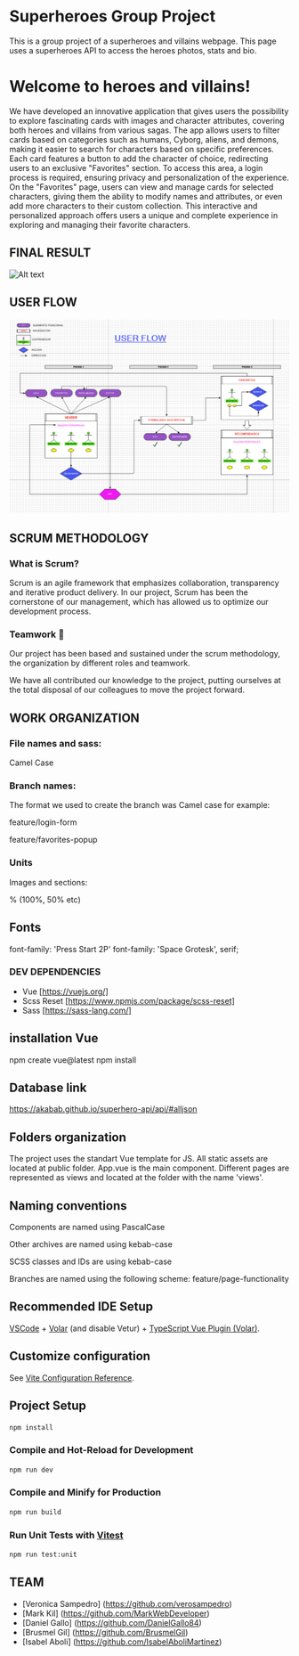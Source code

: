 # Superheroes Group Project

This is a group project of a superheroes and villains webpage. This page uses a superheroes API to access the heroes photos, stats and bio.

# Welcome to heroes and villains!

We have developed an innovative application that gives users the possibility to explore fascinating cards with images and character attributes, covering both heroes and villains from various sagas. The app allows users to filter cards based on categories such as humans, Cyborg, aliens, and demons, making it easier to search for characters based on specific preferences. Each card features a button to add the character of choice, redirecting users to an exclusive "Favorites" section. To access this area, a login process is required, ensuring privacy and personalization of the experience. On the "Favorites" page, users can view and manage cards for selected characters, giving them the ability to modify names and attributes, or even add more characters to their custom collection. This interactive and personalized approach offers users a unique and complete experience in exploring and managing their favorite characters.

## FINAL RESULT

![Alt text](Vite-App-Opera-2023-12-13-13-45-53.gif)


## USER FLOW

![Alt text](image.png)

## SCRUM METHODOLOGY


### What is Scrum?

Scrum is an agile framework that emphasizes collaboration, transparency and iterative product delivery. In our project, Scrum has been the cornerstone of our management, which has allowed us to optimize our development process.

### Teamwork :muscle:

Our project has been based and sustained under the scrum methodology, the organization by different roles and teamwork.

We have all contributed our knowledge to the project, putting ourselves at the total disposal of our colleagues to move the project forward.

## WORK ORGANIZATION

### File names and sass:

Camel Case

### Branch names:

The format we used to create the branch was Camel case for example: 

feature/login-form

feature/favorites-popup

### Units

Images and sections:

% (100%, 50% etc)

## Fonts 

font-family: 'Press Start 2P'
font-family: 'Space Grotesk', serif;

### DEV DEPENDENCIES

- Vue [https://vuejs.org/]
- Scss Reset [https://www.npmjs.com/package/scss-reset]
- Sass [https://sass-lang.com/]

## installation Vue

npm create vue@latest
npm install


## Database link

https://akabab.github.io/superhero-api/api/#alljson

## Folders organization

The project uses the standart Vue template for JS. All static assets are located at public folder. App.vue is the main component. Different pages are represented as views and located at the folder with the name 'views'.

## Naming conventions

Components are named using PascalCase

Other archives are named using kebab-case

SCSS classes and IDs are using kebab-case

Branches are named using the following scheme: feature/page-functionality

## Recommended IDE Setup

[VSCode](https://code.visualstudio.com/) + [Volar](https://marketplace.visualstudio.com/items?itemName=Vue.volar) (and disable Vetur) + [TypeScript Vue Plugin (Volar)](https://marketplace.visualstudio.com/items?itemName=Vue.vscode-typescript-vue-plugin).

## Customize configuration

See [Vite Configuration Reference](https://vitejs.dev/config/).

## Project Setup

```sh
npm install
```

### Compile and Hot-Reload for Development

```sh
npm run dev
```

### Compile and Minify for Production

```sh
npm run build
```

### Run Unit Tests with [Vitest](https://vitest.dev/)

```sh
npm run test:unit
```


## TEAM

- [Veronica Sampedro] (https://github.com/verosampedro)
- [Mark Kil] (https://github.com/MarkWebDeveloper)
- [Daniel Gallo] (https://github.com/DanielGallo84)
- [Brusmel Gil] (https://github.com/BrusmelGil)
- [Isabel Aboli] (https://github.com/IsabelAboliMartinez)



